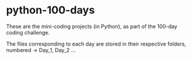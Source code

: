 # python-100-days
These are the mini-coding projects (in Python), as part of the 100-day coding challenge.

The files corresponding to each day are stored in their respective folders, numbered -> Day_1, Day_2 ... 


